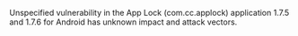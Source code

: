 Unspecified vulnerability in the App Lock (com.cc.applock) application 1.7.5 and 1.7.6 for Android has unknown impact and attack vectors.